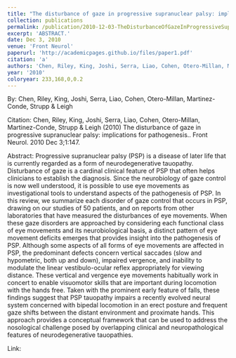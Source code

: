 ```yaml
---
title: "The disturbance of gaze in progressive supranuclear palsy: implications for pathogenesis."
collection: publications
permalink: /publication/2010-12-03-TheDisturbanceOfGazeInProgressiveSupranuclearPalsy_Implications
excerpt: 'ABSTRACT.'
date: Dec 3, 2010
venue: 'Front Neurol'
paperurl: 'http://academicpages.github.io/files/paper1.pdf'
citation: 'a'
authors: 'Chen, Riley, King, Joshi, Serra, Liao, Cohen, Otero-Millan, Martinez-Conde, Strupp & Leigh'
year: '2010'
coloryear: 233,168,0,0.2
---
```


By: Chen, Riley, King, Joshi, Serra, Liao, Cohen, Otero-Millan, Martinez-Conde, Strupp & Leigh

Citation: Chen, Riley, King, Joshi, Serra, Liao, Cohen, Otero-Millan, Martinez-Conde, Strupp & Leigh (2010) The disturbance of gaze in progressive supranuclear palsy: implications for pathogenesis.. Front Neurol. 2010 Dec 3;1:147. 

Abstract: Progressive supranuclear palsy (PSP) is a disease of later life that is currently regarded as a form of neurodegenerative tauopathy. Disturbance of gaze is a cardinal clinical feature of PSP that often helps clinicians to establish the diagnosis. Since the neurobiology of gaze control is now well understood, it is possible to use eye movements as investigational tools to understand aspects of the pathogenesis of PSP. In this review, we summarize each disorder of gaze control that occurs in PSP, drawing on our studies of 50 patients, and on reports from other laboratories that have measured the disturbances of eye movements. When these gaze disorders are approached by considering each functional class of eye movements and its neurobiological basis, a distinct pattern of eye movement deficits emerges that provides insight into the pathogenesis of PSP. Although some aspects of all forms of eye movements are affected in PSP, the predominant defects concern vertical saccades (slow and hypometric, both up and down), impaired vergence, and inability to modulate the linear vestibulo-ocular reflex appropriately for viewing distance. These vertical and vergence eye movements habitually work in concert to enable visuomotor skills that are important during locomotion with the hands free. Taken with the prominent early feature of falls, these findings suggest that PSP tauopathy impairs a recently evolved neural system concerned with bipedal locomotion in an erect posture and frequent gaze shifts between the distant environment and proximate hands. This approach provides a conceptual framework that can be used to address the nosological challenge posed by overlapping clinical and neuropathological features of neurodegenerative tauopathies.

Link: 
